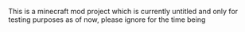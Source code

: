 This is a minecraft mod project which is currently untitled and only for testing purposes as of now, please ignore for the time being
